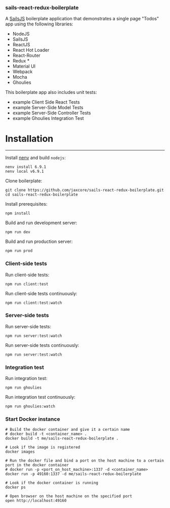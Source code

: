 ### sails-react-redux-boilerplate

A [SailsJS](http://sailsjs.org) boilerplate application that demonstrates a single page "Todos" app using the following libraries:

* NodeJS
* SailsJS
* ReactJS
* React Hot Loader
* React-Router
* Redux *
* Material UI
* Webpack
* Mocha
* Ghoulies

This boilerplate app also includes unit tests:

* example Client Side React Tests
* example Server-Side Model Tests
* example Server-Side Controller Tests
* example Ghoulies Integration Test


# Installation
---

Install <a href="https://github.com/ryuone/nenv">nenv</a> and build `nodejs`:

```
nenv install 6.9.1
nenv local v6.9.1
```

Clone boilerplate:

```
git clone https://github.com/jaxcore/sails-react-redux-boilerplate.git
cd sails-react-redux-boilerplate
```

Install prerequisites:

```
npm install
```

Build and run development server:

```
npm run dev
```

Build and run production server:

```
npm run prod
```

### Client-side tests

Run client-side tests:

```
npm run client:test
```

Run client-side tests continuously:

```
npm run client:test:watch
```

### Server-side tests

Run server-side tests:

```
npm run server:test:watch
```

Run server-side tests continuously:

```
npm run server:test:watch
```

### Integration test

Run integration test:

```
npm run ghoulies
```

Run integration test continuously:

```
npm run ghoulies:watch
```

### Start Docker instance

```
# Build the docker container and give it a certain name
# docker build -t <container_name> .
docker build -t me/sails-react-redux-boilerplate .

# Look if the image is registered
docker images

# Run the docker file and bind a port on the host machine to a certain port in the docker container
# docker run -p <port_on_host_machine>:1337 -d <container_name>
docker run -p 49160:1337 -d me/sails-react-redux-boilerplate

# Look if the docker container is running
docker ps

# Open browser on the host machine on the specified port
open http://localhost:49160

```


